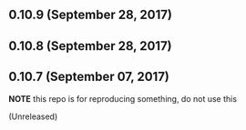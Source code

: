 ## 0.10.9 (September 28, 2017)

## 0.10.8 (September 28, 2017)

## 0.10.7 (September 07, 2017)

**NOTE** this repo is for reproducing something, do not use this


(Unreleased)
